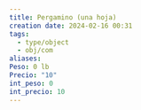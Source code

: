 ```yaml
---
title: Pergamino (una hoja)
creation date: 2024-02-16 00:31
tags:
  - type/object
  - obj/com
aliases: 
Peso: 0 lb
Precio: "10"
int_peso: 0
int_precio: 10
---
```


